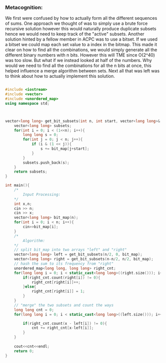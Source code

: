 ### Metacognition: 
We first were confused by how to actually form all the different sequences of sums. One approach we thought of was to simply use a brute force recursive solution however this would naturally produce duplicate subsets hence we would need to keep track of the "active" subsets. Another solution hinted by a fellow member in ACPC was to use a bitset. If we used a bitset we could map each set value to a index in the bitmap. This made it clear on how to find all the combinations, we would simply generate all the different binary numbers with n bits. However this will TME since O(2^40) was too slow. But what if we instead looked at half of the numbers. Why would we need to find all the combinations for all the n bits at once, this helped influence a merge algorithm between sets. Next all that was left was to think about how to actually implement this solution.


```c++

#include <iostream>
#include <vector>
#include <unordered_map>
using namespace std;



vector<long long> get_bit_subsets(int n, int start, vector<long long>& bit_map){
    vector<long long> subsets;
    for(int i = 0; i < (1<<n); i++){
        long long s = 0;
        for(int j = 0; j < n; j++){
            if (i & (1 << j)){
                s += bit_map[j+start];
            }
        }
        subsets.push_back(s);
    }
    return subsets;
}

int main(){
    /*
        Input Processing:
    */
    int x,n;
    cin >> n;
    cin >> x;
    vector<long long> bit_map(n);
    for(int i = 0; i < n; i++){
        cin>>bit_map[i];
    }
    /* 
        Algorithm: 
    */ 
    // split bit_map into two arrays "left" and "right"
    vector<long long> left = get_bit_subsets(n/2, 0, bit_map);
    vector<long long> right = get_bit_subsets(n-n/2, n/2, bit_map);
    // hash the sum to its frequency from "right"
    unordered_map<long long, long long> right_cnt;
    for(long long i = 0; i < static_cast<long long>((right.size())); i++){
        if(right_cnt.count(right[i]) != 0){
            right_cnt[right[i]]++;
        }else{
            right_cnt[right[i]] = 1;
        }
    }
    // "merge" the two subsets and count the ways
    long long cnt = 0;
    for(long long i = 0; i < static_cast<long long>((left.size())); i++){

        if(right_cnt.count(x - left[i]) != 0){
            cnt += right_cnt[x-left[i]];
        }
    }
    
    cout<<cnt<<endl;
    return 0;
}





```
